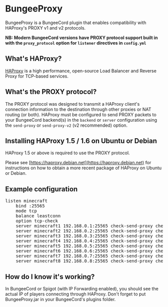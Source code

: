 # BungeeProxy

BungeeProxy is a BungeeCord plugin that enables compatibility with HAProxy's PROXY v1 and v2 protocols.

**NB: Modern BungeeCord versions have PROXY protocol support built in with the `proxy_protocol` option for `listener` directives in `config.yml`**


## What's HAProxy?

[HAProxy](http://www.haproxy.org/) is a high performance, open-source Load Balancer and Reverse Proxy for TCP-based services.


## What's the PROXY protocol?

The PROXY protocol was designed to transmit a HAProxy client's connection information to the destination through other proxies or NAT routing (or both). HAProxy must be configured to send PROXY packets to your BungeeCord backend(s) in the `backend` or `server` configuration using the `send-proxy` or `send-proxy-v2` (v2 recommended) option.


## Installing HAProxy 1.5 / 1.6 on Ubuntu or Debian

HAProxy 1.5 or above is required to use the PROXY protocol.

Please see [https://haproxy.debian.net](https://haproxy.debian.net) for instructions on how to obtain a more recent package of HAProxy on Ubuntu or Debian.


## Example configuration

<pre>
listen minecraft
	bind :25565
	mode tcp
	balance leastconn
	option tcp-check
	server minecraft1 192.168.0.1:25565 check-send-proxy check send-proxy-v2
	server minecraft2 192.168.0.2:25565 check-send-proxy check send-proxy-v2
	server minecraft3 192.168.0.3:25565 check-send-proxy check send-proxy-v2
	server minecraft4 192.168.0.4:25565 check-send-proxy check send-proxy-v2
	server minecraft5 192.168.0.5:25565 check-send-proxy check send-proxy-v2
	server minecraft6 192.168.0.6:25565 check-send-proxy check send-proxy-v2
	server minecraft7 192.168.0.7:25565 check-send-proxy check send-proxy-v2
	server minecraft8 192.168.0.8:25565 check-send-proxy check send-proxy-v2
</pre>


## How do I know it's working?

In BungeeCord or Spigot (with IP Forwarding enabled), you should see the actual IP of players connecting through HAProxy. Don't forget to put BungeeProxy.jar in your BungeeCord's plugins folder.
